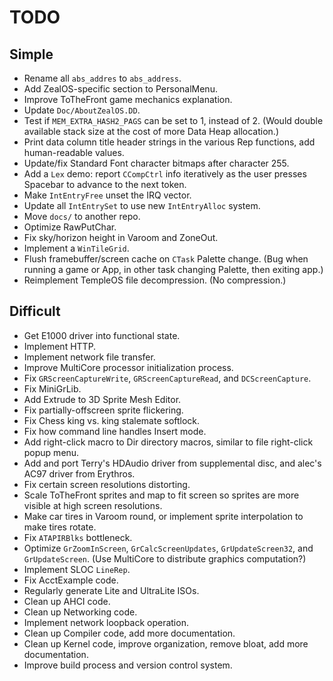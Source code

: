 # TODO

## Simple
* Rename all `abs_addres` to `abs_address`.
* Add ZealOS-specific section to PersonalMenu.
* Improve ToTheFront game mechanics explanation.
* Update `Doc/AboutZealOS.DD`.
* Test if `MEM_EXTRA_HASH2_PAGS` can be set to 1, instead of 2. (Would double available stack size at the cost of more Data Heap allocation.)
* Print data column title header strings in the various Rep functions, add human-readable values.
* Update/fix Standard Font character bitmaps after character 255.
* Add a `Lex` demo: report `CCompCtrl` info iteratively as the user presses Spacebar to advance to the next token.
* Make `IntEntryFree` unset the IRQ vector.
* Update all `IntEntrySet` to use new `IntEntryAlloc` system.
* Move `docs/` to another repo.
* Optimize RawPutChar.
* Fix sky/horizon height in Varoom and ZoneOut.
* Implement a `WinTileGrid`.
* Flush framebuffer/screen cache on `CTask` Palette change. (Bug when running a game or App, in other task changing Palette, then exiting app.)
* Reimplement TempleOS file decompression. (No compression.)

## Difficult
* Get E1000 driver into functional state.
* Implement HTTP.
* Implement network file transfer.
* Improve MultiCore processor initialization process.
* Fix `GRScreenCaptureWrite`, `GRScreenCaptureRead`, and `DCScreenCapture`.
* Fix MiniGrLib.
* Add Extrude to 3D Sprite Mesh Editor.
* Fix partially-offscreen sprite flickering.
* Fix Chess king vs. king stalemate softlock.
* Fix how command line handles Insert mode.
* Add right-click macro to Dir directory macros, similar to file right-click popup menu.
* Add and port Terry's HDAudio driver from supplemental disc, and alec's AC97 driver from Erythros.
* Fix certain screen resolutions distorting.
* Scale ToTheFront sprites and map to fit screen so sprites are more visible at high screen resolutions.
* Make car tires in Varoom round, or implement sprite interpolation to make tires rotate.
* Fix `ATAPIRBlks` bottleneck.
* Optimize `GrZoomInScreen`, `GrCalcScreenUpdates`, `GrUpdateScreen32`, and `GrUpdateScreen`. (Use MultiCore to distribute graphics computation?)
* Implement SLOC `LineRep`.
* Fix AcctExample code.
* Regularly generate Lite and UltraLite ISOs.
* Clean up AHCI code.
* Clean up Networking code.
* Implement network loopback operation.
* Clean up Compiler code, add more documentation.
* Clean up Kernel code, improve organization, remove bloat, add more documentation.
* Improve build process and version control system.